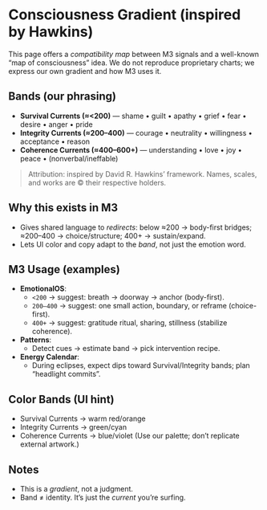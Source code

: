 # Consciousness Gradient (inspired by Hawkins)

This page offers a _compatibility map_ between M3 signals and a well-known “map of consciousness” idea.
We do not reproduce proprietary charts; we express our own gradient and how M3 uses it.

## Bands (our phrasing)

- **Survival Currents (≈<200)** — shame • guilt • apathy • grief • fear • desire • anger • pride
- **Integrity Currents (≈200–400)** — courage • neutrality • willingness • acceptance • reason
- **Coherence Currents (≈400–600+)** — understanding • love • joy • peace • (nonverbal/ineffable)

> Attribution: inspired by David R. Hawkins’ framework. Names, scales, and works are © their respective holders.

## Why this exists in M3

- Gives shared language to _redirects_: below ≈200 → body-first bridges; ≈200–400 → choice/structure; 400+ → sustain/expand.
- Lets UI color and copy adapt to the _band_, not just the emotion word.

## M3 Usage (examples)

- **EmotionalOS**:
  - `<200` → suggest: breath → doorway → anchor (body-first).
  - `200–400` → suggest: one small action, boundary, or reframe (choice-first).
  - `400+` → suggest: gratitude ritual, sharing, stillness (stabilize coherence).
- **Patterns**:
  - Detect cues → estimate band → pick intervention recipe.
- **Energy Calendar**:
  - During eclipses, expect dips toward Survival/Integrity bands; plan “headlight commits”.

## Color Bands (UI hint)

- Survival Currents → warm red/orange
- Integrity Currents → green/cyan
- Coherence Currents → blue/violet
  (Use our palette; don’t replicate external artwork.)

## Notes

- This is a _gradient_, not a judgment.
- Band ≠ identity. It’s just the _current_ you’re surfing.
